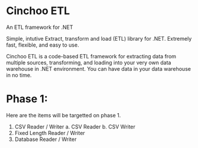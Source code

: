 # Cinchoo ETL

An ETL framework for .NET 

Simple, intutive  Extract, transform and load (ETL) library for .NET. Extremely fast, flexible, and easy to use. 

Cinchoo ETL is a code-based ETL framework for extracting data from multiple sources, transforming, and loading into your very own data warehouse in .NET environment. You can have data in your data warehouse in no time.

# Phase 1:
Here are the items will be targetted on phase 1. 

  1. CSV Reader / Writer
    a. CSV Reader
    b. CSV Writer
  2. Fixed Length Reader / Writer
  3. Database Reader / Writer
